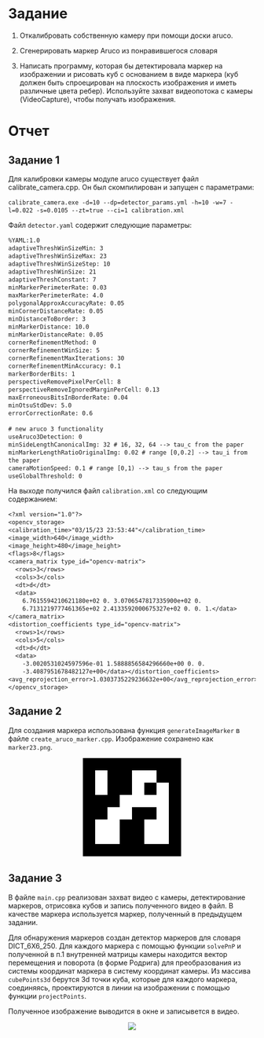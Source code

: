 # Задание

1. Откалибровать собственную камеру при помощи доски aruco.

2. Сгенерировать маркер Aruco из понравившегося словаря

3. Написать программу, которая бы детектировала маркер на изображении и рисовать куб с основанием в виде маркера (куб должен быть спроецирован на плоскость изображения и иметь различные цвета ребер). Используйте захват видеопотока с камеры (VideoCapture), чтобы получать изображения.


# Отчет

## Задание 1

Для калибровки камеры модуле aruco существует файл calibrate_camera.cpp. Он был скомпилирован и запущен с параметрами:
```
calibrate_camera.exe -d=10 --dp=detector_params.yml -h=10 -w=7 -l=0.022 -s=0.0105 --zt=true --ci=1 calibration.xml
```

Файл `detector.yaml` содержит следующие параметры:
```
%YAML:1.0
adaptiveThreshWinSizeMin: 3
adaptiveThreshWinSizeMax: 23
adaptiveThreshWinSizeStep: 10
adaptiveThreshWinSize: 21
adaptiveThreshConstant: 7
minMarkerPerimeterRate: 0.03
maxMarkerPerimeterRate: 4.0
polygonalApproxAccuracyRate: 0.05
minCornerDistanceRate: 0.05
minDistanceToBorder: 3
minMarkerDistance: 10.0
minMarkerDistanceRate: 0.05
cornerRefinementMethod: 0
cornerRefinementWinSize: 5
cornerRefinementMaxIterations: 30
cornerRefinementMinAccuracy: 0.1
markerBorderBits: 1
perspectiveRemovePixelPerCell: 8
perspectiveRemoveIgnoredMarginPerCell: 0.13
maxErroneousBitsInBorderRate: 0.04
minOtsuStdDev: 5.0
errorCorrectionRate: 0.6

# new aruco 3 functionality
useAruco3Detection: 0
minSideLengthCanonicalImg: 32 # 16, 32, 64 --> tau_c from the paper
minMarkerLengthRatioOriginalImg: 0.02 # range [0,0.2] --> tau_i from the paper
cameraMotionSpeed: 0.1 # range [0,1) --> tau_s from the paper
useGlobalThreshold: 0
```

На выходе получился файл `calibration.xml` со следующим содержанием:

```
<?xml version="1.0"?>
<opencv_storage>
<calibration_time>"03/15/23 23:53:44"</calibration_time>
<image_width>640</image_width>
<image_height>480</image_height>
<flags>8</flags>
<camera_matrix type_id="opencv-matrix">
  <rows>3</rows>
  <cols>3</cols>
  <dt>d</dt>
  <data>
    6.7615594210621180e+02 0. 3.0706547817335900e+02 0.
    6.7131219777461365e+02 2.4133592000675327e+02 0. 0. 1.</data></camera_matrix>
<distortion_coefficients type_id="opencv-matrix">
  <rows>1</rows>
  <cols>5</cols>
  <dt>d</dt>
  <data>
    -3.0020531024597596e-01 1.5888856584296660e+00 0. 0.
    -3.4087951678482127e+00</data></distortion_coefficients>
<avg_reprojection_error>1.0303735229236632e+00</avg_reprojection_error>
</opencv_storage>
```

## Задание 2

Для создания маркера использована функция `generateImageMarker` в файле `create_aruco_marker.cpp`. Изображение
сохранено как `marker23.png`.
<div align="center">
  <img src="./marker23.png"/>
</div>

## Задание 3

В файле `main.cpp` реализован захват видео с камеры, детектирование маркеров, отрисовка кубов и запись полученного видео в файл.
В качестве маркера используется маркер, полученный в предыдущем задании.

Для обнаружения маркеров создан детектор маркеров для словаря DICT_6X6_250. Для каждого маркера с помощью функции `solvePnP`
и полученной в п.1 внутренней матрицы камеры
находится вектор перемещения и поворота (в форме Родрига) для преобразования из системы координат маркера в систему координат камеры. Из массива `cubePoints3d` берутся 3d точки куба, которые для каждого маркера, соединяясь, проектируются в линии на изображении с помощью функции `projectPoints`.

Полученное изображение выводится в окне и записывется в видео.
<div align="center">
  <img src="./cv_lab5.gif"/>
</div>
